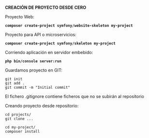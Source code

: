 **CREACIÓN DE PROYECTO DESDE CERO**
  
Proyecto Web:

**`composer create-project symfony/website-skeleton my-project`**

Proyecto para API o microservicios:

**`composer create-project symfony/skeleton my-project`**

  
Corriendo aplicación en servidor embebido:

**`php bin/console server:run`**

 
Guardamos proyecto en GIT:

    git init  
    git add .  
    git commit -m "Initial commit"

El fichero .gitignore contiene ficheros que no se subirán al repositorio

  
Creando proyecto desde repositorio:

    cd projects/  
    git clone ...
    
    cd my-project/  
    composer install

